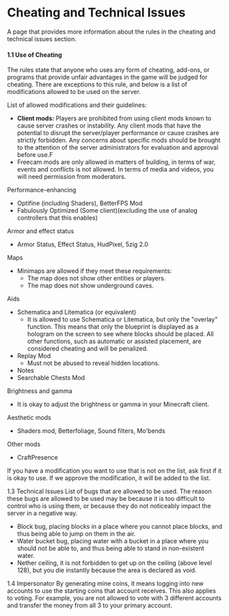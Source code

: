 # Cheating and Technical Issues

&#x20;A page that provides more information about the rules in the cheating and technical issues section.

#### 1.1 Use of Cheating&#x20;

The rules state that anyone who uses any form of cheating, add-ons, or programs that provide unfair advantages in the game will be judged for cheating. There are exceptions to this rule, and below is a list of modifications allowed to be used on the server.

List of allowed modifications and their guidelines:

* **Client mods:** Players are prohibited from using client mods known to cause server crashes or instability. Any client mods that have the potential to disrupt the server/player performance or cause crashes are strictly forbidden. Any concerns about specific mods should be brought to the attention of the server administrators for evaluation and approval before use.F
* Freecam mods are only allowed in matters of building, in terms of war, events and conflicts is not allowed. In terms of media and videos, you will need permission from moderators.

Performance-enhancing

* Optifine (including Shaders), BetterFPS Mod
* Fabulously Optimized (Some client)(excluding the use of analog controllers that this enables)

Armor and effect status

* Armor Status, Effect Status, HudPixel, 5zig 2.0

Maps

* Minimaps are allowed if they meet these requirements:
  * The map does not show other entities or players.
  * The map does not show underground caves.

Aids

* Schematica and Litematica (or equivalent)
  * It is allowed to use Schematica or Litematica, but only the "overlay" function. This means that only the blueprint is displayed as a hologram on the screen to see where blocks should be placed. All other functions, such as automatic or assisted placement, are considered cheating and will be penalized.
* Replay Mod
  * Must not be abused to reveal hidden locations.
* Notes
* Searchable Chests Mod

Brightness and gamma

* It is okay to adjust the brightness or gamma in your Minecraft client.

Aesthetic mods

* Shaders mod, Betterfoliage, Sound filters, Mo'bends

Other mods

* CraftPresence

If you have a modification you want to use that is not on the list, ask first if it is okay to use. If we approve the modification, it will be added to the list.

1.3 Technical Issues List of bugs that are allowed to be used. The reason these bugs are allowed to be used may be because it is too difficult to control who is using them, or because they do not noticeably impact the server in a negative way.

* Block bug, placing blocks in a place where you cannot place blocks, and thus being able to jump on them in the air.
* Water bucket bug, placing water with a bucket in a place where you should not be able to, and thus being able to stand in non-existent water.
* Nether ceiling, it is not forbidden to get up on the ceiling (above level 128), but you die instantly because the area is declared as void.

1.4 Impersonator By generating mine coins, it means logging into new accounts to use the starting coins that account receives. This also applies to voting. For example, you are not allowed to vote with 3 different accounts and transfer the money from all 3 to your primary account.
